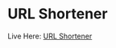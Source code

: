 # URL Shortener

Live Here: <a href="https://anshu15183.github.io/URL-Shortener/" target="_blank">URL Shortener</a>
